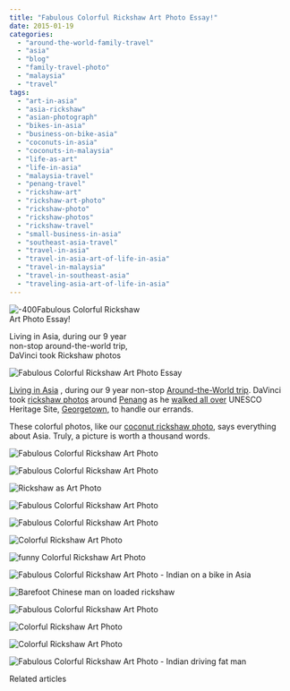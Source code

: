 ```yaml
---
title: "Fabulous Colorful Rickshaw Art Photo Essay!"
date: 2015-01-19
categories: 
  - "around-the-world-family-travel"
  - "asia"
  - "blog"
  - "family-travel-photo"
  - "malaysia"
  - "travel"
tags: 
  - "art-in-asia"
  - "asia-rickshaw"
  - "asian-photograph"
  - "bikes-in-asia"
  - "business-on-bike-asia"
  - "coconuts-in-asia"
  - "coconuts-in-malaysia"
  - "life-as-art"
  - "life-in-asia"
  - "malaysia-travel"
  - "penang-travel"
  - "rickshaw-art"
  - "rickshaw-art-photo"
  - "rickshaw-photo"
  - "rickshaw-photos"
  - "rickshaw-travel"
  - "small-business-in-asia"
  - "southeast-asia-travel"
  - "travel-in-asia"
  - "travel-in-asia-art-of-life-in-asia"
  - "travel-in-malaysia"
  - "travel-in-southeast-asia"
  - "traveling-asia-art-of-life-in-asia"
---
```


![-400](https://pub-ac94b3f306b24c0dba4238943c97f2e1.r2.dev/6a00e5502a9507883301b7c73a2722970b.jpg)Fabulous Colorful Rickshaw  
Art Photo Essay!  
  
Living in Asia, during our 9 year  
non-stop around-the-world trip,  
DaVinci took Rickshaw photos

<!--more-->  
![Fabulous Colorful Rickshaw Art Photo Essay](https://pub-ac94b3f306b24c0dba4238943c97f2e1.r2.dev/6a00e5502a9507883301bb07ddc7ac970d.png)  
  
[Living in Asia](https://pub-ac94b3f306b24c0dba4238943c97f2e1.r2.dev/2012/05/living-in-asia.html "living in Asia") , during our 9 year non-stop [Around-the-World trip](https://pub-ac94b3f306b24c0dba4238943c97f2e1.r2.dev/2012/01/amazing-family-world-tour.html "around-the-world trip family"). DaVinci took [rickshaw photos](https://pub-ac94b3f306b24c0dba4238943c97f2e1.r2.dev/2011/01/family-travel-asia-photo-georgetown-malaysia.html "rickshaw photo") around [Penang](https://pub-ac94b3f306b24c0dba4238943c97f2e1.r2.dev/2012/03/finding-a-vacation-rental-apartment-in-penang-2.html "Penang rental") as he [walked all over](https://pub-ac94b3f306b24c0dba4238943c97f2e1.r2.dev/2012/08/walking-in-asia.html "walking all over Asia") UNESCO Heritage Site, [Georgetown](https://pub-ac94b3f306b24c0dba4238943c97f2e1.r2.dev/2011/02/20-stunning-photos-chinese-new-year-georgetown-penang.html "Georgetown, Penang Unesco heritage site"), to handle our errands.  
  
These colorful photos, like our [coconut rickshaw photo](https://pub-ac94b3f306b24c0dba4238943c97f2e1.r2.dev/2012/08/awesome-asian-coconut-rickshaw-photo.html "coconut rickshaw photo"), says everything about Asia. Truly, a picture is worth a thousand words.  
  
![Fabulous Colorful Rickshaw Art Photo ](https://pub-ac94b3f306b24c0dba4238943c97f2e1.r2.dev/6a00e5502a9507883301b8d0c3a6f2970c.png)  
  
  
![Fabulous Colorful Rickshaw Art Photo](https://pub-ac94b3f306b24c0dba4238943c97f2e1.r2.dev/6a00e5502a9507883301b8d0c3a7f2970c.png)  
  
  
![ Rickshaw as Art Photo](https://pub-ac94b3f306b24c0dba4238943c97f2e1.r2.dev/6a00e5502a9507883301b8d0c3a7ad970c.png)  
  
  
  
![Fabulous Colorful Rickshaw Art Photo](https://pub-ac94b3f306b24c0dba4238943c97f2e1.r2.dev/6a00e5502a9507883301b7c73a2c5f970b.png)  
  
  
  
![Fabulous Colorful Rickshaw Art Photo](https://pub-ac94b3f306b24c0dba4238943c97f2e1.r2.dev/6a00e5502a9507883301b8d0c3a814970c.png)  
  
  
  
![ Colorful Rickshaw Art Photo](https://pub-ac94b3f306b24c0dba4238943c97f2e1.r2.dev/6a00e5502a9507883301bb07ddc90e970d.png)  
  
  
  
![funny Colorful Rickshaw Art Photo](https://pub-ac94b3f306b24c0dba4238943c97f2e1.r2.dev/6a00e5502a9507883301b8d0c3a847970c.png)  
  
  
![Fabulous Colorful Rickshaw Art Photo - Indian on a bike in Asia](https://pub-ac94b3f306b24c0dba4238943c97f2e1.r2.dev/6a00e5502a9507883301b8d0c3a86c970c.png)  
  
  
![Barefoot Chinese man on loaded rickshaw](https://pub-ac94b3f306b24c0dba4238943c97f2e1.r2.dev/6a00e5502a9507883301b8d0c3a884970c.png)  
  
  
![Fabulous Colorful Rickshaw Art Photo](https://pub-ac94b3f306b24c0dba4238943c97f2e1.r2.dev/6a00e5502a9507883301b8d0c3a89b970c.png)  
  
  
![ Colorful Rickshaw Art Photo](https://pub-ac94b3f306b24c0dba4238943c97f2e1.r2.dev/6a00e5502a9507883301b7c73a2cf3970b.png)  
  
  
![ Colorful Rickshaw Art Photo](https://pub-ac94b3f306b24c0dba4238943c97f2e1.r2.dev/6a00e5502a9507883301bb07ddc9a4970d.png)  
  
  
![Fabulous Colorful Rickshaw Art Photo - Indian driving fat man](https://pub-ac94b3f306b24c0dba4238943c97f2e1.r2.dev/6a00e5502a9507883301b7c73a2d2a970b.png)  
  

Related articles

